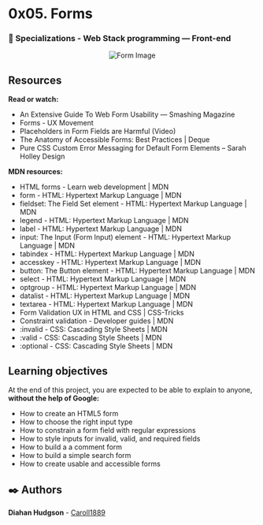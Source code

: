 # 0x05. Forms
### :open_file_folder: Specializations - Web Stack programming ― Front-end

<p align="center">
    <img src="https://careerkarma.com/blog/wp-content/uploads/2020/03/html-forms.jpg" alt="Form Image"></p>

## Resources
**Read or watch:**
* An Extensive Guide To Web Form Usability — Smashing Magazine
* Forms - UX Movement
* Placeholders in Form Fields are Harmful (Video)
* The Anatomy of Accessible Forms: Best Practices | Deque
* Pure CSS Custom Error Messaging for Default Form Elements – Sarah Holley Design

**MDN resources:**
* HTML forms - Learn web development | MDN
* form - HTML: Hypertext Markup Language | MDN
* fieldset: The Field Set element - HTML: Hypertext Markup Language | MDN
* legend - HTML: Hypertext Markup Language | MDN
* label - HTML: Hypertext Markup Language | MDN
* input: The Input (Form Input) element - HTML: Hypertext Markup Language | MDN
* tabindex - HTML: Hypertext Markup Language | MDN
* accesskey - HTML: Hypertext Markup Language | MDN
* button: The Button element - HTML: Hypertext Markup Language | MDN
* select - HTML: Hypertext Markup Language | MDN
* optgroup - HTML: Hypertext Markup Language | MDN
* datalist - HTML: Hypertext Markup Language | MDN
* textarea - HTML: Hypertext Markup Language | MDN
* Form Validation UX in HTML and CSS | CSS-Tricks
* Constraint validation - Developer guides | MDN
* :invalid - CSS: Cascading Style Sheets | MDN
* :valid - CSS: Cascading Style Sheets | MDN
* :optional - CSS: Cascading Style Sheets | MDN

## Learning objectives
At the end of this project, you are expected to be able to explain to anyone, **without the help of Google:**
* How to create an HTML5 form
* How to choose the right input type
* How to constrain a form field with regular expressions
* How to style inputs for invalid, valid, and required fields
* How to build a a comment form
* How to build a simple search form
* How to create usable and accessible forms

## :black_nib: Authors 
**Diahan Hudgson**  -  [Caroll1889](https://github.com/Caroll1889)
